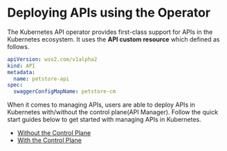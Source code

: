 # Deploying APIs using the Operator

The Kubernetes API operator provides first-class support for APIs in the Kubernetes ecosystem. It uses the 
**API custom resource** which defined as follows.

```yaml
apiVersion: wso2.com/v1alpha2
kind: API
metadata:
  name: petstore-api
spec:
  swaggerConfigMapName: petstore-cm
```

When it comes to managing APIs, users are able to deploy APIs in Kubernetes with/without the control plane(API Manager).
Follow the quick start guides below to get started with managing APIs in Kubernetes.

- [Without the Control Plane]({{base_path}}/deploy-and-publish/deploy-on-gateway/choreo-connect/getting-started/deploy/cc-on-kubernetes-with-api-controller)
- [With the Control Plane]({{base_path}}/deploy-and-publish/deploy-on-gateway/choreo-connect/getting-started/deploy/cc-on-kubernetes-with-api-controller-with-apim/)

